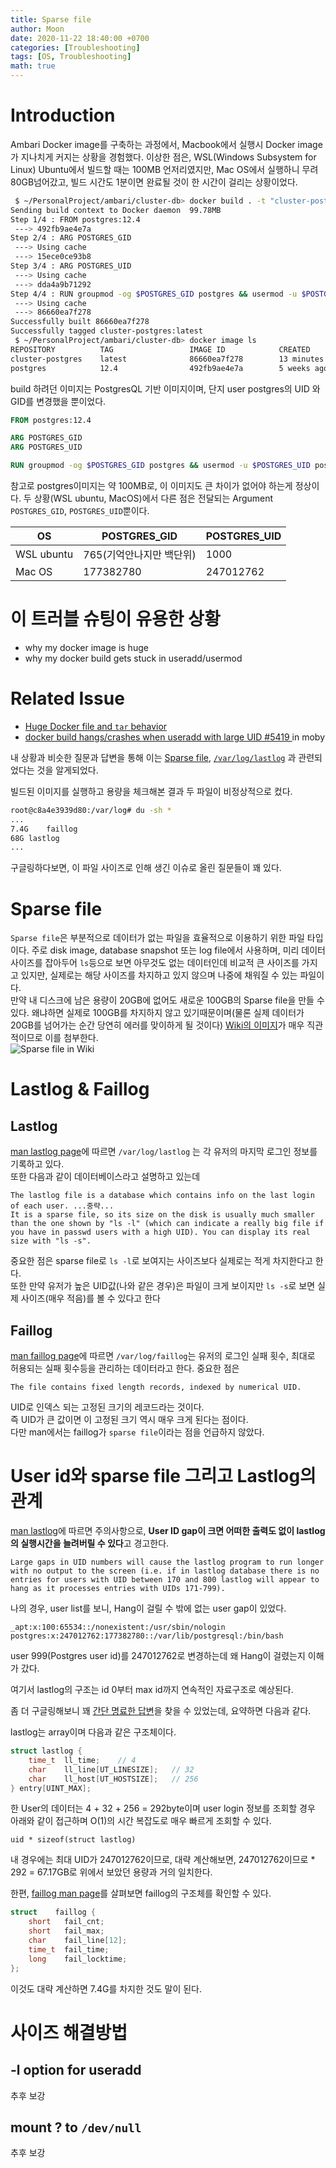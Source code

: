 ```yaml
---
title: Sparse file
author: Moon
date: 2020-11-22 18:40:00 +0700
categories: [Troubleshooting]
tags: [OS, Troubleshooting]
math: true
---
```


# Introduction
Ambari Docker image를 구축하는 과정에서, Macbook에서 실행시 Docker image가 지나치게 커지는 상황을 경험했다.
이상한 점은, WSL(Windows Subsystem for Linux) Ubuntu에서 빌드할 때는 100MB 언저리였지만, Mac OS에서 실행하니 무려 80GB넘어갔고, 빌드 시간도 1분이면 완료될 것이 한 시간이 걸리는 상황이었다.

```bash
 $ ~/PersonalProject/ambari/cluster-db> docker build . -t "cluster-postgres" --build-arg POSTGRES_UID=$UID --build-arg POSTGRES_GID=$GID
Sending build context to Docker daemon  99.78MB
Step 1/4 : FROM postgres:12.4
 ---> 492fb9ae4e7a
Step 2/4 : ARG POSTGRES_GID
 ---> Using cache
 ---> 15ece0ce93b8
Step 3/4 : ARG POSTGRES_UID
 ---> Using cache
 ---> dda4a9b71292
Step 4/4 : RUN groupmod -og $POSTGRES_GID postgres && usermod -u $POSTGRES_UID postgres
 ---> Using cache
 ---> 86660ea7f278
Successfully built 86660ea7f278
Successfully tagged cluster-postgres:latest
 $ ~/PersonalProject/ambari/cluster-db> docker image ls
REPOSITORY          TAG                 IMAGE ID            CREATED             SIZE
cluster-postgres    latest              86660ea7f278        13 minutes ago      80.3GB
postgres            12.4                492fb9ae4e7a        5 weeks ago         314MB
```
build 하려던 이미지는 PostgresQL 기반 이미지이며, 단지 user postgres의 UID 와 GID를 변경했을 뿐이었다.
```dockerfile
FROM postgres:12.4

ARG POSTGRES_GID
ARG POSTGRES_UID

RUN groupmod -og $POSTGRES_GID postgres && usermod -u $POSTGRES_UID postgres
```
참고로 postgres이미지는 약 100MB로, 이 이미지도 큰 차이가 없어야 하는게 정상이다.
두 상황(WSL ubuntu, MacOS)에서 다른 점은 전달되는 Argument `POSTGRES_GID`, `POSTGRES_UID`뿐이다.

| OS  | POSTGRES_GID | POSTGRES_UID | 
| --- | ------------ | ------------ |
WSL ubuntu | 765(기억안나지만 백단위) | 1000
Mac OS | 177382780 | 247012762

# 이 트러블 슈팅이 유용한 상황
- why my docker image is huge
- why my docker build gets stuck in useradd/usermod

# Related Issue
- [Huge Docker file and `tar` behavior](https://superuser.com/questions/1178073/huge-docker-file-and-tar-behavior)
- [docker build hangs/crashes when useradd with large UID #5419
](https://github.com/moby/moby/issues/5419) in moby

내 상황과 비슷한 질문과 답변을 통해 이는 [Sparse file](https://en.wikipedia.org/wiki/Sparse_file), [`/var/log/lastlog`](https://en.wikipedia.org/wiki/Lastlog) 과 관련되었다는 것을 알게되었다.

빌드된 이미지를 실행하고 용량을 체크해본 결과 두 파일이 비정상적으로 컸다.
```bash
root@c8a4e3939d80:/var/log# du -sh *
...
7.4G	faillog
68G	lastlog
...
```

구글링하다보면, 이 파일 사이즈로 인해 생긴 이슈로 올린 질문들이 꽤 있다.

# Sparse file
`Sparse file`은 부분적으로 데이터가 없는 파일을 효율적으로 이용하기 위한 파일 타입이다.
주로 disk image, database snapshot 또는 log file에서 사용하며, 미리 데이터 사이즈를 잡아두어 `ls`등으로 보면 아무것도 없는 데이터인데 비교적 큰 사이즈를 가지고 있지만, 실제로는 해당 사이즈를 차지하고 있지 않으며 나중에 채워질 수 있는 파일이다.  
만약 내 디스크에 남은 용량이 20GB에 없어도 새로운 100GB의 Sparse file을 만들 수 있다. 왜냐하면 실제로 100GB를 차지하지 않고 있기때문이며(물론 실제 데이터가 20GB를 넘어가는 순간 당연히 에러를 맞이하게 될 것이다) [Wiki의 이미지](https://en.wikipedia.org/wiki/Sparse_file)가 매우 직관적이므로 이를 첨부한다.  
![Sparse file in Wiki](../assets/img/post/sparse_file_in_wiki.png)


# Lastlog & Faillog
## Lastlog
[man lastlog page](https://linux.die.net/man/8/lastlog)에 따르면 `/var/log/lastlog` 는 각 유저의 마지막 로그인 정보를 기록하고 있다.  
또한 다음과 같이 데이터베이스라고 설명하고 있는데
```
The lastlog file is a database which contains info on the last login of each user. ...중략... 
It is a sparse file, so its size on the disk is usually much smaller than the one shown by "ls -l" (which can indicate a really big file if you have in passwd users with a high UID). You can display its real size with "ls -s".
```
중요한 점은 sparse file로 `ls -l`로 보여지는 사이즈보다 실제로는 적게 차지한다고 한다.  
또한 만약 유저가 높은 UID값(나와 같은 경우)은 파일이 크게 보이지만 `ls -s`로 보면 실제 사이즈(매우 적음)를 볼 수 있다고 한다

## Faillog
[man faillog page](https://man7.org/linux/man-pages/man5/faillog.5.html)에 따르면 `/var/log/faillog`는 유저의 로그인 실패 횟수, 최대로 허용되는 실패 횟수등을 관리하는 데이터라고 한다.
중요한 점은
```
The file contains fixed length records, indexed by numerical UID.
```
UID로 인덱스 되는 고정된 크기의 레코드라는 것이다.  
즉 UID가 큰 값이면 이 고정된 크기 역시 매우 크게 된다는 점이다.  
다만 man에서는 faillog가 `sparse file`이라는 점을 언급하지 않았다.

# User id와 sparse file 그리고 Lastlog의 관계
[man lastlog](https://linux.die.net/man/8/lastlog)에 따르면 주의사항으로, **User ID gap이 크면 어떠한 출력도 없이 lastlog의 실행시간을 늘려버릴 수 있다**고 경고한다.
```
Large gaps in UID numbers will cause the lastlog program to run longer with no output to the screen (i.e. if in lastlog database there is no entries for users with UID between 170 and 800 lastlog will appear to hang as it processes entries with UIDs 171-799).
```
나의 경우, user list를 보니, Hang이 걸릴 수 밖에 없는 user gap이 있었다.
```
_apt:x:100:65534::/nonexistent:/usr/sbin/nologin
postgres:x:247012762:177382780::/var/lib/postgresql:/bin/bash
```
user 999(Postgres user id)를 247012762로 변경하는데 왜 Hang이 걸렸는지 이해가 갔다.

여기서 lastlog의 구조는 id 0부터 max id까지 연속적인 자료구조로 예상된다.

좀 더 구글링해보니 꽤 [간단 명료한 답변](https://unix.stackexchange.com/questions/529827/is-there-a-reason-why-var-log-lastlog-is-a-huge-sparse-file-1-1tb)을 찾을 수 있었는데, 요약하면 다음과 같다.

lastlog는 array이며 다음과 같은 구조체이다.
```c
struct lastlog {
    time_t  ll_time;    // 4
    char    ll_line[UT_LINESIZE];   // 32
    char    ll_host[UT_HOSTSIZE];   // 256
} entry[UINT_MAX];
```
한 User의 데이터는 4 + 32 + 256 = 292byte이며 user login 정보를 조회할 경우 아래와 같이 접근하며 O(1)의 시간 복잡도로 매우 빠르게 조회할 수 있다.
```
uid * sizeof(struct lastlog)
```
내 경우에는 최대 UID가 247012762이므로, 대략 계산해보면, 247012762이므로 * 292 = 67.17GB로 위에서 보았던 용량과 거의 일치한다.

한편, [faillog man page](https://man7.org/linux/man-pages/man5/faillog.5.html)를 살펴보면 faillog의 구조체를 확인할 수 있다.
```c
struct    faillog {
    short   fail_cnt;
    short   fail_max;
    char    fail_line[12];
    time_t  fail_time;
    long    fail_locktime;
};
```
이것도 대략 계산하면 7.4G를 차지한 것도 말이 된다.

# 사이즈 해결방법
## -l option for useradd
추후 보강

## mount ? to `/dev/null`
추후 보강

